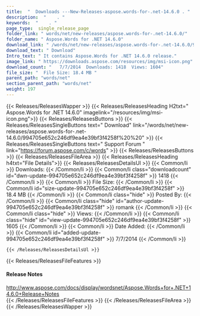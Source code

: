 ```yaml
---
title:  "  Downloads ---New-Releases-aspose.words-for-.net-14.6.0 . " 
description:  "    . " 
keywords:  "    . " 
page_type:  single_release_page
folder_link: " words/net/new-releases/aspose.words-for-.net-14.6.0/"
folder_name: " Aspose.Words for .NET 14.6.0"
download_link: " /words/net/new-releases/aspose.words-for-.net-14.6.0/994705e652c246df9ea4e39bf3f4258f"
download_text: " Download"
Intro_text: " It contains Aspose.Words for .NET 14.6.0 release."
image_link: " https://downloads.aspose.com/resources/img/msi-icon.png"
download_count: "   7/7/2014  Downloads: 1418  Views: 1604"
file_size: "  File Size: 18.4 MB "
parent_path: "words/net"
section_parent_path: "words/net"
weight: 197 
---
```


{{< Releases/ReleasesWapper >}}
  {{< Releases/ReleasesHeading H2txt=" Aspose.Words for .NET 14.6.0" imagelink="/resources/img/msi-icon.png">}}
  {{< Releases/ReleasesButtons >}}
    {{< Releases/ReleasesSingleButtons text=" Download" link="/words/net/new-releases/aspose.words-for-.net-14.6.0/994705e652c246df9ea4e39bf3f4258f%20%20" >}}
    {{< Releases/ReleasesSingleButtons text=" Support Forum " link="https://forum.aspose.com/c/words" >}}
  {{< Releases/ReleasesButtons >}}
  {{< Releases/ReleasesFileArea >}}
    {{< Releases/ReleasesHeading h4txt="File Details">}}
    {{< Releases/ReleasesDetailsUl >}}
            {{< Common/li  >}} Downloads: {{< /Common/li >}} 
      {{< Common/li class="downloadcount" id="dwn-update-994705e652c246df9ea4e39bf3f4258f" >}} 1418 {{< /Common/li >}} 
      {{< Common/li  >}} File Size: {{< /Common/li >}} 
      {{< Common/li id="size-update-994705e652c246df9ea4e39bf3f4258f" >}} 18.4 MB {{< /Common/li >}} 
      {{< Common/li  class="hide" >}} Posted By: {{< /Common/li >}} 
      {{< Common/li class="hide" id="author-update-994705e652c246df9ea4e39bf3f4258f" >}} romank {{< /Common/li >}} 
      {{< Common/li class="hide"  >}} Views: {{< /Common/li >}} 
      {{< Common/li class="hide" id="view-update-994705e652c246df9ea4e39bf3f4258f" >}} 1605 {{< /Common/li >}} 
      {{< Common/li  >}} Date Added: {{< /Common/li >}} 
      {{< Common/li id="added-update-994705e652c246df9ea4e39bf3f4258f" >}} 7/7/2014 {{< /Common/li >}} 

    {{< /Releases/ReleasesDetailsUl >}}

  {{< Releases/ReleasesFileFeatures >}}
      <h4>Release Notes</h4><div><a href="http://www.aspose.com/docs/display/wordsnet/Aspose.Words+for+.NET+14.6.0+Release+Notes">http://www.aspose.com/docs/display/wordsnet/Aspose.Words+for+.NET+14.6.0+Release+Notes</a></div>
  {{< /Releases/ReleasesFileFeatures >}}
 {{< /Releases/ReleasesFileArea >}}
{{< /Releases/ReleasesWapper >}}


